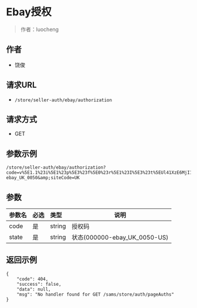 # Ebay授权

> 作者：luocheng

## 作者

- 饶俊

## 请求URL

- ` /store/seller-auth/ebay/authorization `
  
## 请求方式

- GET 

## 参数示例

 ``` 
/store/seller-auth/ebay/authorization?code=v%5E1.1%23i%5E1%23p%5E3%23f%5E0%23r%5E1%23I%5E3%23t%5EUl41XzE6MjI1NzRFMUYxQjdGNEVGOEM0RDVCQUM4NzYyRkIxRDZfMF8xI0VeMjYw&amp;state=000000-ebay_UK_0050&amp;siteCode=UK
 ```

## 参数

|参数名|必选|类型|说明|
|:----    |:---|:----- |-----   |
|code |是  |string |授权码   |
|state |是  |string | 状态(000000-ebay_UK_0050-US)    |

## 返回示例 

``` 
{
    "code": 404,
    "success": false,
    "data": null,
    "msg": "No handler found for GET /sams/store/auth/pageAuths"
}
```